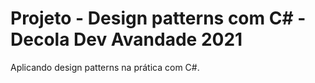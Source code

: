# Projeto - Design patterns com C# - Decola Dev Avandade 2021

Aplicando design patterns na prática com C#.
